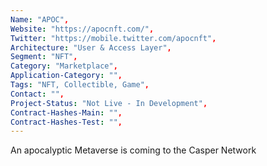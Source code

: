 ```yaml
--- 
Name: "APOC", 
Website: "https://apocnft.com/", 
Twitter: "https://mobile.twitter.com/apocnft", 
Architecture: "User & Access Layer",
Segment: "NFT",
Category: "Marketplace",
Application-Category: "",
Tags: "NFT, Collectible, Game",
Contact: "",
Project-Status: "Not Live - In Development",
Contract-Hashes-Main: "",
Contract-Hashes-Test: "",
--- 
```

<!--lang:en--> 
An apocalyptic Metaverse is coming to the Casper Network
<!--lang:es--] 
Un metaverso apocalíptico llega a Casper Network
<!--lang:de--] 
Eine apokalyptische Metaverse kommt ins Casper-Netzwerk
<!--lang:fr--] 
Un métaverse apocalyptique arrive sur le réseau Casper
<!--lang:pl--] 
Apokaliptyczny Metaverse nadchodzi do Casper Network
<!--lang:uk--] 
Апокаліптичний метавсесвіт наближається до мережі Casper
[!--lang:*--> 
